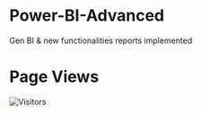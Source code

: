 # Power-BI-Advanced
Gen BI &amp; new functionalities reports implemented

# Page Views
![Visitors](https://visitor-badge.laobi.icu/badge?page_id=agrim-singh127.Power-BI-Advanced) 
